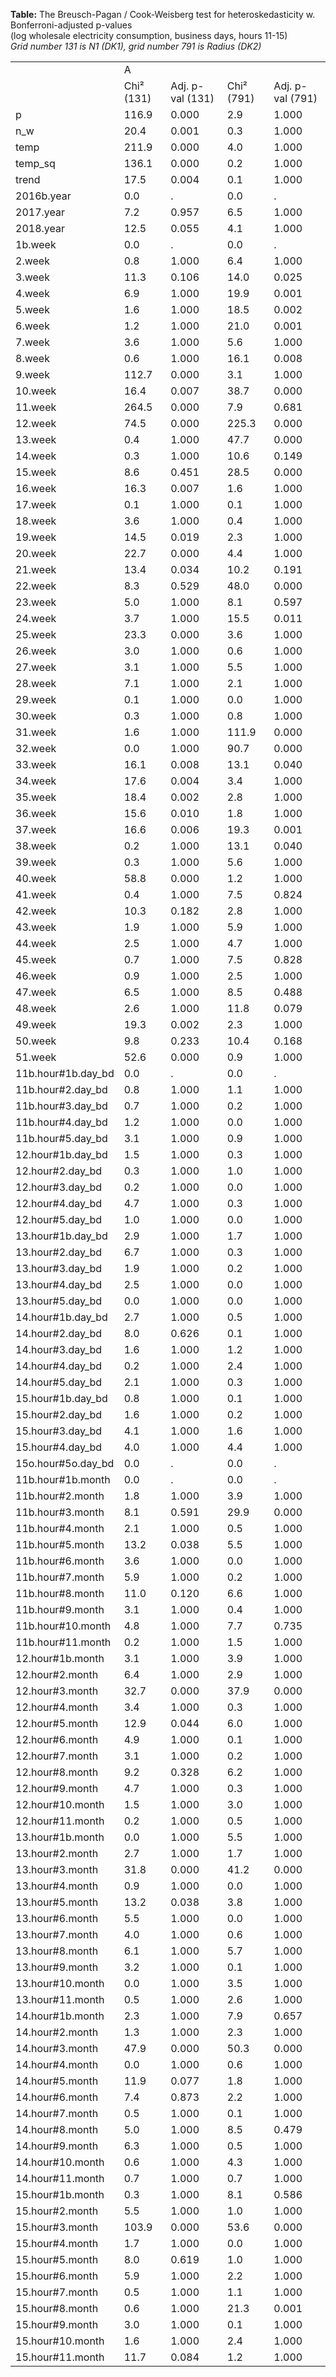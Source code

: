 **Table:** The Breusch-Pagan / Cook-Weisberg test for heteroskedasticity w. Bonferroni-adjusted p-values<br>(log wholesale electricity consumption, business days, hours 11-15)<br>*Grid number 131 is N1 (DK1), grid number 791 is Radius (DK2)*<br><html><table>
<tr><td>            </td><td>           A</td><td>            </td><td>            </td><td>            </td></tr>
<tr><td>            </td><td>Chi&sup2 (131)</td><td>Adj. p-val (131)</td><td>Chi&sup2 (791)</td><td>Adj. p-val (791)</td></tr>
<tr><td>p           </td><td>       116.9</td><td>       0.000</td><td>         2.9</td><td>       1.000</td></tr>
<tr><td>n_w         </td><td>        20.4</td><td>       0.001</td><td>         0.3</td><td>       1.000</td></tr>
<tr><td>temp        </td><td>       211.9</td><td>       0.000</td><td>         4.0</td><td>       1.000</td></tr>
<tr><td>temp_sq     </td><td>       136.1</td><td>       0.000</td><td>         0.2</td><td>       1.000</td></tr>
<tr><td>trend       </td><td>        17.5</td><td>       0.004</td><td>         0.1</td><td>       1.000</td></tr>
<tr><td>2016b.year  </td><td>         0.0</td><td>           .</td><td>         0.0</td><td>           .</td></tr>
<tr><td>2017.year   </td><td>         7.2</td><td>       0.957</td><td>         6.5</td><td>       1.000</td></tr>
<tr><td>2018.year   </td><td>        12.5</td><td>       0.055</td><td>         4.1</td><td>       1.000</td></tr>
<tr><td>1b.week     </td><td>         0.0</td><td>           .</td><td>         0.0</td><td>           .</td></tr>
<tr><td>2.week      </td><td>         0.8</td><td>       1.000</td><td>         6.4</td><td>       1.000</td></tr>
<tr><td>3.week      </td><td>        11.3</td><td>       0.106</td><td>        14.0</td><td>       0.025</td></tr>
<tr><td>4.week      </td><td>         6.9</td><td>       1.000</td><td>        19.9</td><td>       0.001</td></tr>
<tr><td>5.week      </td><td>         1.6</td><td>       1.000</td><td>        18.5</td><td>       0.002</td></tr>
<tr><td>6.week      </td><td>         1.2</td><td>       1.000</td><td>        21.0</td><td>       0.001</td></tr>
<tr><td>7.week      </td><td>         3.6</td><td>       1.000</td><td>         5.6</td><td>       1.000</td></tr>
<tr><td>8.week      </td><td>         0.6</td><td>       1.000</td><td>        16.1</td><td>       0.008</td></tr>
<tr><td>9.week      </td><td>       112.7</td><td>       0.000</td><td>         3.1</td><td>       1.000</td></tr>
<tr><td>10.week     </td><td>        16.4</td><td>       0.007</td><td>        38.7</td><td>       0.000</td></tr>
<tr><td>11.week     </td><td>       264.5</td><td>       0.000</td><td>         7.9</td><td>       0.681</td></tr>
<tr><td>12.week     </td><td>        74.5</td><td>       0.000</td><td>       225.3</td><td>       0.000</td></tr>
<tr><td>13.week     </td><td>         0.4</td><td>       1.000</td><td>        47.7</td><td>       0.000</td></tr>
<tr><td>14.week     </td><td>         0.3</td><td>       1.000</td><td>        10.6</td><td>       0.149</td></tr>
<tr><td>15.week     </td><td>         8.6</td><td>       0.451</td><td>        28.5</td><td>       0.000</td></tr>
<tr><td>16.week     </td><td>        16.3</td><td>       0.007</td><td>         1.6</td><td>       1.000</td></tr>
<tr><td>17.week     </td><td>         0.1</td><td>       1.000</td><td>         0.1</td><td>       1.000</td></tr>
<tr><td>18.week     </td><td>         3.6</td><td>       1.000</td><td>         0.4</td><td>       1.000</td></tr>
<tr><td>19.week     </td><td>        14.5</td><td>       0.019</td><td>         2.3</td><td>       1.000</td></tr>
<tr><td>20.week     </td><td>        22.7</td><td>       0.000</td><td>         4.4</td><td>       1.000</td></tr>
<tr><td>21.week     </td><td>        13.4</td><td>       0.034</td><td>        10.2</td><td>       0.191</td></tr>
<tr><td>22.week     </td><td>         8.3</td><td>       0.529</td><td>        48.0</td><td>       0.000</td></tr>
<tr><td>23.week     </td><td>         5.0</td><td>       1.000</td><td>         8.1</td><td>       0.597</td></tr>
<tr><td>24.week     </td><td>         3.7</td><td>       1.000</td><td>        15.5</td><td>       0.011</td></tr>
<tr><td>25.week     </td><td>        23.3</td><td>       0.000</td><td>         3.6</td><td>       1.000</td></tr>
<tr><td>26.week     </td><td>         3.0</td><td>       1.000</td><td>         0.6</td><td>       1.000</td></tr>
<tr><td>27.week     </td><td>         3.1</td><td>       1.000</td><td>         5.5</td><td>       1.000</td></tr>
<tr><td>28.week     </td><td>         7.1</td><td>       1.000</td><td>         2.1</td><td>       1.000</td></tr>
<tr><td>29.week     </td><td>         0.1</td><td>       1.000</td><td>         0.0</td><td>       1.000</td></tr>
<tr><td>30.week     </td><td>         0.3</td><td>       1.000</td><td>         0.8</td><td>       1.000</td></tr>
<tr><td>31.week     </td><td>         1.6</td><td>       1.000</td><td>       111.9</td><td>       0.000</td></tr>
<tr><td>32.week     </td><td>         0.0</td><td>       1.000</td><td>        90.7</td><td>       0.000</td></tr>
<tr><td>33.week     </td><td>        16.1</td><td>       0.008</td><td>        13.1</td><td>       0.040</td></tr>
<tr><td>34.week     </td><td>        17.6</td><td>       0.004</td><td>         3.4</td><td>       1.000</td></tr>
<tr><td>35.week     </td><td>        18.4</td><td>       0.002</td><td>         2.8</td><td>       1.000</td></tr>
<tr><td>36.week     </td><td>        15.6</td><td>       0.010</td><td>         1.8</td><td>       1.000</td></tr>
<tr><td>37.week     </td><td>        16.6</td><td>       0.006</td><td>        19.3</td><td>       0.001</td></tr>
<tr><td>38.week     </td><td>         0.2</td><td>       1.000</td><td>        13.1</td><td>       0.040</td></tr>
<tr><td>39.week     </td><td>         0.3</td><td>       1.000</td><td>         5.6</td><td>       1.000</td></tr>
<tr><td>40.week     </td><td>        58.8</td><td>       0.000</td><td>         1.2</td><td>       1.000</td></tr>
<tr><td>41.week     </td><td>         0.4</td><td>       1.000</td><td>         7.5</td><td>       0.824</td></tr>
<tr><td>42.week     </td><td>        10.3</td><td>       0.182</td><td>         2.8</td><td>       1.000</td></tr>
<tr><td>43.week     </td><td>         1.9</td><td>       1.000</td><td>         5.9</td><td>       1.000</td></tr>
<tr><td>44.week     </td><td>         2.5</td><td>       1.000</td><td>         4.7</td><td>       1.000</td></tr>
<tr><td>45.week     </td><td>         0.7</td><td>       1.000</td><td>         7.5</td><td>       0.828</td></tr>
<tr><td>46.week     </td><td>         0.9</td><td>       1.000</td><td>         2.5</td><td>       1.000</td></tr>
<tr><td>47.week     </td><td>         6.5</td><td>       1.000</td><td>         8.5</td><td>       0.488</td></tr>
<tr><td>48.week     </td><td>         2.6</td><td>       1.000</td><td>        11.8</td><td>       0.079</td></tr>
<tr><td>49.week     </td><td>        19.3</td><td>       0.002</td><td>         2.3</td><td>       1.000</td></tr>
<tr><td>50.week     </td><td>         9.8</td><td>       0.233</td><td>        10.4</td><td>       0.168</td></tr>
<tr><td>51.week     </td><td>        52.6</td><td>       0.000</td><td>         0.9</td><td>       1.000</td></tr>
<tr><td>11b.hour#1b.day_bd</td><td>         0.0</td><td>           .</td><td>         0.0</td><td>           .</td></tr>
<tr><td>11b.hour#2.day_bd</td><td>         0.8</td><td>       1.000</td><td>         1.1</td><td>       1.000</td></tr>
<tr><td>11b.hour#3.day_bd</td><td>         0.7</td><td>       1.000</td><td>         0.2</td><td>       1.000</td></tr>
<tr><td>11b.hour#4.day_bd</td><td>         1.2</td><td>       1.000</td><td>         0.0</td><td>       1.000</td></tr>
<tr><td>11b.hour#5.day_bd</td><td>         3.1</td><td>       1.000</td><td>         0.9</td><td>       1.000</td></tr>
<tr><td>12.hour#1b.day_bd</td><td>         1.5</td><td>       1.000</td><td>         0.3</td><td>       1.000</td></tr>
<tr><td>12.hour#2.day_bd</td><td>         0.3</td><td>       1.000</td><td>         1.0</td><td>       1.000</td></tr>
<tr><td>12.hour#3.day_bd</td><td>         0.2</td><td>       1.000</td><td>         0.0</td><td>       1.000</td></tr>
<tr><td>12.hour#4.day_bd</td><td>         4.7</td><td>       1.000</td><td>         0.3</td><td>       1.000</td></tr>
<tr><td>12.hour#5.day_bd</td><td>         1.0</td><td>       1.000</td><td>         0.0</td><td>       1.000</td></tr>
<tr><td>13.hour#1b.day_bd</td><td>         2.9</td><td>       1.000</td><td>         1.7</td><td>       1.000</td></tr>
<tr><td>13.hour#2.day_bd</td><td>         6.7</td><td>       1.000</td><td>         0.3</td><td>       1.000</td></tr>
<tr><td>13.hour#3.day_bd</td><td>         1.9</td><td>       1.000</td><td>         0.2</td><td>       1.000</td></tr>
<tr><td>13.hour#4.day_bd</td><td>         2.5</td><td>       1.000</td><td>         0.0</td><td>       1.000</td></tr>
<tr><td>13.hour#5.day_bd</td><td>         0.0</td><td>       1.000</td><td>         0.0</td><td>       1.000</td></tr>
<tr><td>14.hour#1b.day_bd</td><td>         2.7</td><td>       1.000</td><td>         0.5</td><td>       1.000</td></tr>
<tr><td>14.hour#2.day_bd</td><td>         8.0</td><td>       0.626</td><td>         0.1</td><td>       1.000</td></tr>
<tr><td>14.hour#3.day_bd</td><td>         1.6</td><td>       1.000</td><td>         1.2</td><td>       1.000</td></tr>
<tr><td>14.hour#4.day_bd</td><td>         0.2</td><td>       1.000</td><td>         2.4</td><td>       1.000</td></tr>
<tr><td>14.hour#5.day_bd</td><td>         2.1</td><td>       1.000</td><td>         0.3</td><td>       1.000</td></tr>
<tr><td>15.hour#1b.day_bd</td><td>         0.8</td><td>       1.000</td><td>         0.1</td><td>       1.000</td></tr>
<tr><td>15.hour#2.day_bd</td><td>         1.6</td><td>       1.000</td><td>         0.2</td><td>       1.000</td></tr>
<tr><td>15.hour#3.day_bd</td><td>         4.1</td><td>       1.000</td><td>         1.6</td><td>       1.000</td></tr>
<tr><td>15.hour#4.day_bd</td><td>         4.0</td><td>       1.000</td><td>         4.4</td><td>       1.000</td></tr>
<tr><td>15o.hour#5o.day_bd</td><td>         0.0</td><td>           .</td><td>         0.0</td><td>           .</td></tr>
<tr><td>11b.hour#1b.month</td><td>         0.0</td><td>           .</td><td>         0.0</td><td>           .</td></tr>
<tr><td>11b.hour#2.month</td><td>         1.8</td><td>       1.000</td><td>         3.9</td><td>       1.000</td></tr>
<tr><td>11b.hour#3.month</td><td>         8.1</td><td>       0.591</td><td>        29.9</td><td>       0.000</td></tr>
<tr><td>11b.hour#4.month</td><td>         2.1</td><td>       1.000</td><td>         0.5</td><td>       1.000</td></tr>
<tr><td>11b.hour#5.month</td><td>        13.2</td><td>       0.038</td><td>         5.5</td><td>       1.000</td></tr>
<tr><td>11b.hour#6.month</td><td>         3.6</td><td>       1.000</td><td>         0.0</td><td>       1.000</td></tr>
<tr><td>11b.hour#7.month</td><td>         5.9</td><td>       1.000</td><td>         0.2</td><td>       1.000</td></tr>
<tr><td>11b.hour#8.month</td><td>        11.0</td><td>       0.120</td><td>         6.6</td><td>       1.000</td></tr>
<tr><td>11b.hour#9.month</td><td>         3.1</td><td>       1.000</td><td>         0.4</td><td>       1.000</td></tr>
<tr><td>11b.hour#10.month</td><td>         4.8</td><td>       1.000</td><td>         7.7</td><td>       0.735</td></tr>
<tr><td>11b.hour#11.month</td><td>         0.2</td><td>       1.000</td><td>         1.5</td><td>       1.000</td></tr>
<tr><td>12.hour#1b.month</td><td>         3.1</td><td>       1.000</td><td>         3.9</td><td>       1.000</td></tr>
<tr><td>12.hour#2.month</td><td>         6.4</td><td>       1.000</td><td>         2.9</td><td>       1.000</td></tr>
<tr><td>12.hour#3.month</td><td>        32.7</td><td>       0.000</td><td>        37.9</td><td>       0.000</td></tr>
<tr><td>12.hour#4.month</td><td>         3.4</td><td>       1.000</td><td>         0.3</td><td>       1.000</td></tr>
<tr><td>12.hour#5.month</td><td>        12.9</td><td>       0.044</td><td>         6.0</td><td>       1.000</td></tr>
<tr><td>12.hour#6.month</td><td>         4.9</td><td>       1.000</td><td>         0.1</td><td>       1.000</td></tr>
<tr><td>12.hour#7.month</td><td>         3.1</td><td>       1.000</td><td>         0.2</td><td>       1.000</td></tr>
<tr><td>12.hour#8.month</td><td>         9.2</td><td>       0.328</td><td>         6.2</td><td>       1.000</td></tr>
<tr><td>12.hour#9.month</td><td>         4.7</td><td>       1.000</td><td>         0.3</td><td>       1.000</td></tr>
<tr><td>12.hour#10.month</td><td>         1.5</td><td>       1.000</td><td>         3.0</td><td>       1.000</td></tr>
<tr><td>12.hour#11.month</td><td>         0.2</td><td>       1.000</td><td>         0.5</td><td>       1.000</td></tr>
<tr><td>13.hour#1b.month</td><td>         0.0</td><td>       1.000</td><td>         5.5</td><td>       1.000</td></tr>
<tr><td>13.hour#2.month</td><td>         2.7</td><td>       1.000</td><td>         1.7</td><td>       1.000</td></tr>
<tr><td>13.hour#3.month</td><td>        31.8</td><td>       0.000</td><td>        41.2</td><td>       0.000</td></tr>
<tr><td>13.hour#4.month</td><td>         0.9</td><td>       1.000</td><td>         0.0</td><td>       1.000</td></tr>
<tr><td>13.hour#5.month</td><td>        13.2</td><td>       0.038</td><td>         3.8</td><td>       1.000</td></tr>
<tr><td>13.hour#6.month</td><td>         5.5</td><td>       1.000</td><td>         0.0</td><td>       1.000</td></tr>
<tr><td>13.hour#7.month</td><td>         4.0</td><td>       1.000</td><td>         0.6</td><td>       1.000</td></tr>
<tr><td>13.hour#8.month</td><td>         6.1</td><td>       1.000</td><td>         5.7</td><td>       1.000</td></tr>
<tr><td>13.hour#9.month</td><td>         3.2</td><td>       1.000</td><td>         0.1</td><td>       1.000</td></tr>
<tr><td>13.hour#10.month</td><td>         0.0</td><td>       1.000</td><td>         3.5</td><td>       1.000</td></tr>
<tr><td>13.hour#11.month</td><td>         0.5</td><td>       1.000</td><td>         2.6</td><td>       1.000</td></tr>
<tr><td>14.hour#1b.month</td><td>         2.3</td><td>       1.000</td><td>         7.9</td><td>       0.657</td></tr>
<tr><td>14.hour#2.month</td><td>         1.3</td><td>       1.000</td><td>         2.3</td><td>       1.000</td></tr>
<tr><td>14.hour#3.month</td><td>        47.9</td><td>       0.000</td><td>        50.3</td><td>       0.000</td></tr>
<tr><td>14.hour#4.month</td><td>         0.0</td><td>       1.000</td><td>         0.6</td><td>       1.000</td></tr>
<tr><td>14.hour#5.month</td><td>        11.9</td><td>       0.077</td><td>         1.8</td><td>       1.000</td></tr>
<tr><td>14.hour#6.month</td><td>         7.4</td><td>       0.873</td><td>         2.2</td><td>       1.000</td></tr>
<tr><td>14.hour#7.month</td><td>         0.5</td><td>       1.000</td><td>         0.1</td><td>       1.000</td></tr>
<tr><td>14.hour#8.month</td><td>         5.0</td><td>       1.000</td><td>         8.5</td><td>       0.479</td></tr>
<tr><td>14.hour#9.month</td><td>         6.3</td><td>       1.000</td><td>         0.5</td><td>       1.000</td></tr>
<tr><td>14.hour#10.month</td><td>         0.6</td><td>       1.000</td><td>         4.3</td><td>       1.000</td></tr>
<tr><td>14.hour#11.month</td><td>         0.7</td><td>       1.000</td><td>         0.7</td><td>       1.000</td></tr>
<tr><td>15.hour#1b.month</td><td>         0.3</td><td>       1.000</td><td>         8.1</td><td>       0.586</td></tr>
<tr><td>15.hour#2.month</td><td>         5.5</td><td>       1.000</td><td>         1.0</td><td>       1.000</td></tr>
<tr><td>15.hour#3.month</td><td>       103.9</td><td>       0.000</td><td>        53.6</td><td>       0.000</td></tr>
<tr><td>15.hour#4.month</td><td>         1.7</td><td>       1.000</td><td>         0.0</td><td>       1.000</td></tr>
<tr><td>15.hour#5.month</td><td>         8.0</td><td>       0.619</td><td>         1.0</td><td>       1.000</td></tr>
<tr><td>15.hour#6.month</td><td>         5.9</td><td>       1.000</td><td>         2.2</td><td>       1.000</td></tr>
<tr><td>15.hour#7.month</td><td>         0.5</td><td>       1.000</td><td>         1.1</td><td>       1.000</td></tr>
<tr><td>15.hour#8.month</td><td>         0.6</td><td>       1.000</td><td>        21.3</td><td>       0.001</td></tr>
<tr><td>15.hour#9.month</td><td>         3.0</td><td>       1.000</td><td>         0.1</td><td>       1.000</td></tr>
<tr><td>15.hour#10.month</td><td>         1.6</td><td>       1.000</td><td>         2.4</td><td>       1.000</td></tr>
<tr><td>15.hour#11.month</td><td>        11.7</td><td>       0.084</td><td>         1.2</td><td>       1.000</td></tr>
</table></html>
